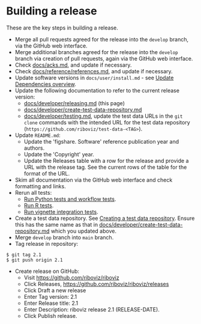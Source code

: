 # Building a release

These are the key steps in building a release.

* Merge all pull requests agreed for the release into the `develop` branch, via the GitHub web interface.
* Merge additional branches agreed for the release into the `develop` branch via creation of pull requests, again via the GitHub web interface.
* Check [docs/acks.md](../acks.md), and update if necessary.
* Check [docs/reference/references.md](../reference/references.md), and update if necessary.
* Update software versions in `docs/user/install.md` - see [Update Dependencies overview](./dependencies.md#update-dependencies-overview).
* Update the following documentation to refer to the current release version:
  - [docs/developer/releasing.md](./releasing.md) (this page)
  - [docs/developer/create-test-data-repository.md](./create-test-data-repository.md)
  - [docs/developer/testing.md](./testing.md), update the test data URLs in the `git clone` commands with the intended URL for the test data repository (`https://github.com/riboviz/test-data-<TAG>`).
* Update `README.md`:
  - Update the 'figshare. Software' reference publication year and authors.
  - Update the 'Copyright' year.
  - Update the Releases table with a row for the release and provide a URL with the release tag. See the current rows of the table for the format of the URL.
* Skim all documentation via the GitHub web interface and check formatting and links.
* Rerun all tests:
  - [Run Python tests and workflow tests](./testing.md#run-python-tests-and-workflow-tests).
  - [Run R tests](./testing.md#run-r-tests).
  - [Run vignette integration tests](./testing.md#run-vignette-integration-tests).
* Create a test data repository. See [Creating a test data repository](./create-test-data-repository.md). Ensure this has the same name as that in [docs/developer/create-test-data-repository.md](./create-test-data-repository.md) which you updated above.
* Merge `develop` branch into `main` branch.
* Tag release in repository:

```console
$ git tag 2.1
$ git push origin 2.1
```
* Create release on GitHub:
  - Visit https://github.com/riboviz/riboviz
  - Click Releases, https://github.com/riboviz/riboviz/releases
  - Click Draft a new release
  - Enter Tag version: 2.1
  - Enter Release title: 2.1
  - Enter Description: riboviz release 2.1 (RELEASE-DATE).
  - Click Publish release.
